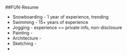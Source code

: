##FUN-Resume

* Snowboarding - 1 year of experience, trending
* Swimming - 15+ years of experience
* Jogging - experience == private info, non-disclosure
* Painting - 
* Architecture - 
* Sketching -
* 